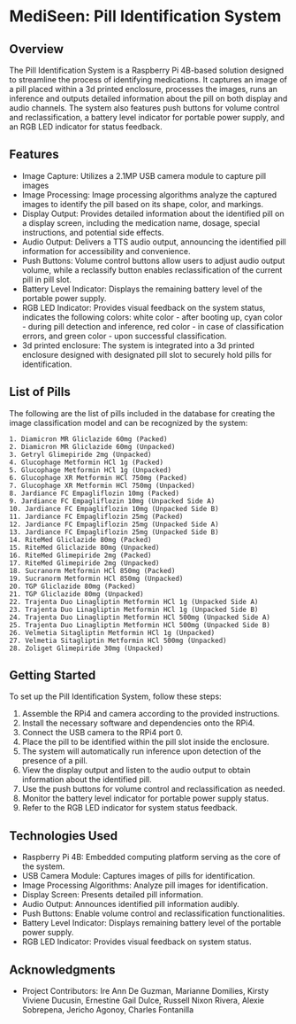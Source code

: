 # MediSeen: Pill Identification System

## Overview
The Pill Identification System is a Raspberry Pi 4B-based solution designed to streamline the process of identifying medications. It captures an image of a pill placed within a 3d printed enclosure, processes the images, runs an inference and outputs detailed information about the pill on both display and audio channels. The system also features push buttons for volume control and reclassification, a battery level indicator for portable power supply, and an RGB LED indicator for status feedback.

## Features
- Image Capture: Utilizes a 2.1MP USB camera module to capture pill images
- Image Processing: Image processing algorithms analyze the captured images to identify the pill based on its shape, color, and markings.
- Display Output: Provides detailed information about the identified pill on a display screen, including the medication name, dosage, special instructions, and potential side effects.
- Audio Output: Delivers a TTS audio output, announcing the identified pill information for accessibility and convenience.
- Push Buttons: Volume control buttons allow users to adjust audio output volume, while a reclassify button enables reclassification of the current pill in pill slot.
- Battery Level Indicator: Displays the remaining battery level of the portable power supply.
- RGB LED Indicator: Provides visual feedback on the system status, indicates the following colors:
	white color - after booting up,
	cyan color - during pill detection and inference, 
	red color - in case of classification errors, and 
	green color - upon successful classification.
- 3d printed enclosure: The system is integrated into a 3d printed enclosure designed with designated pill slot to securely hold pills for identification.

## List of Pills
The following are the list of pills included in the database for creating the image classification model and can be recognized by the system:

	1. Diamicron MR Gliclazide 60mg (Packed)
	2. Diamicron MR Gliclazide 60mg (Unpacked)
	3. Getryl Glimepiride 2mg (Unpacked)
	4. Glucophage Metformin HCl 1g (Packed)
	5. Glucophage Metformin HCl 1g (Unpacked)
	6. Glucophage XR Metformin HCl 750mg (Packed)
	7. Glucophage XR Metformin HCl 750mg (Unpacked)
	8. Jardiance FC Empagliflozin 10mg (Packed)
	9. Jardiance FC Empagliflozin 10mg (Unpacked Side A)
	10. Jardiance FC Empagliflozin 10mg (Unpacked Side B)
	11. Jardiance FC Empagliflozin 25mg (Packed)
	12. Jardiance FC Empagliflozin 25mg (Unpacked Side A)
	13. Jardiance FC Empagliflozin 25mg (Unpacked Side B)
	14. RiteMed Gliclazide 80mg (Packed)
	15. RiteMed Gliclazide 80mg (Unpacked)
	16. RiteMed Glimepiride 2mg (Packed)
	17. RiteMed Glimepiride 2mg (Unpacked)
	18. Sucranorm Metformin HCl 850mg (Packed)
	19. Sucranorm Metformin HCl 850mg (Unpacked)
	20. TGP Gliclazide 80mg (Packed)
	21. TGP Gliclazide 80mg (Unpacked)
	22. Trajenta Duo Linagliptin Metformin HCl 1g (Unpacked Side A)
	23. Trajenta Duo Linagliptin Metformin HCl 1g (Unpacked Side B)
	24. Trajenta Duo Linagliptin Metformin HCl 500mg (Unpacked Side A)
	25. Trajenta Duo Linagliptin Metformin HCl 500mg (Unpacked Side B)
	26. Velmetia Sitagliptin Metformin HCl 1g (Unpacked)
	27. Velmetia Sitagliptin Metformin HCl 500mg (Unpacked)
	28. Zoliget Glimepiride 30mg (Unpacked)

## Getting Started
To set up the Pill Identification System, follow these steps:
1. Assemble the RPi4 and camera according to the provided instructions.
2. Install the necessary software and dependencies onto the RPi4.
3. Connect the USB camera to the RPi4 port 0.
4. Place the pill to be identified within the pill slot inside the enclosure.
5. The system will automatically run inference upon detection of the presence of a pill.
6. View the display output and listen to the audio output to obtain information about the identified pill.
7. Use the push buttons for volume control and reclassification as needed.
8. Monitor the battery level indicator for portable power supply status.
9. Refer to the RGB LED indicator for system status feedback.


## Technologies Used
- Raspberry Pi 4B: Embedded computing platform serving as the core of the system.
- USB Camera Module: Captures images of pills for identification.
- Image Processing Algorithms: Analyze pill images for identification.
- Display Screen: Presents detailed pill information.
- Audio Output: Announces identified pill information audibly.
- Push Buttons: Enable volume control and reclassification functionalities.
- Battery Level Indicator: Displays remaining battery level of the portable power supply.
- RGB LED Indicator: Provides visual feedback on system status.

## Acknowledgments
- Project Contributors: Ire Ann De Guzman, Marianne Domilies, Kirsty Viviene Ducusin, Ernestine Gail Dulce, Russell Nixon Rivera, Alexie Sobrepena, Jericho Agonoy, Charles Fontanilla

